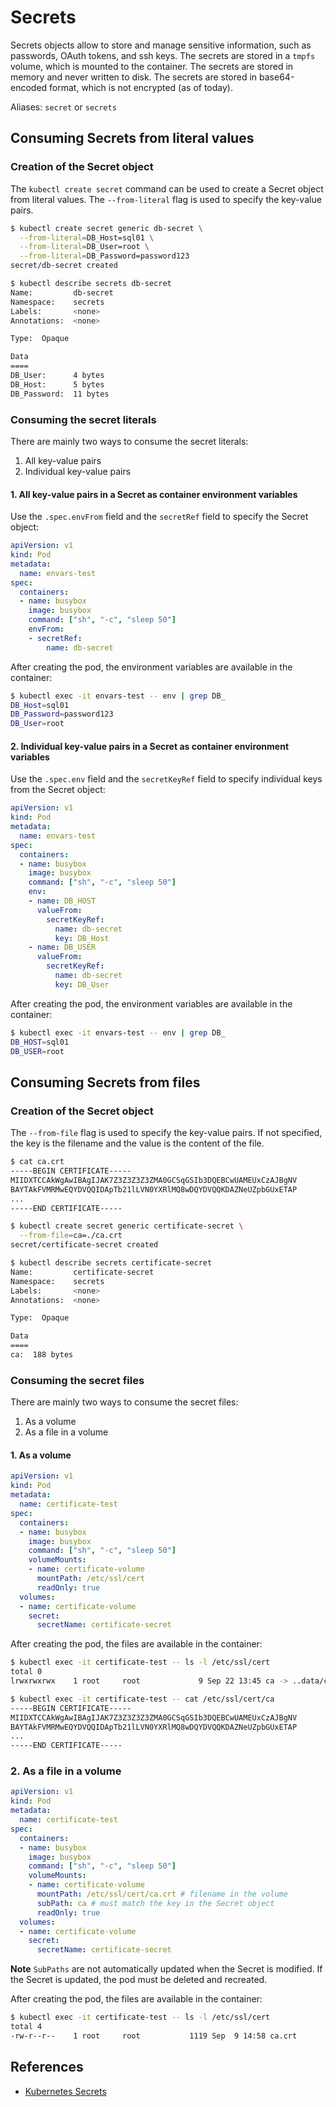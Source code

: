 #  Secrets

Secrets objects allow to store and manage sensitive information, such as passwords, OAuth tokens, and ssh keys. The secrets are stored in a `tmpfs` volume, which is mounted to the container. The secrets are stored in memory and never written to disk. The secrets are stored in base64-encoded format, which is not encrypted (as of today).

Aliases: `secret` or `secrets`



## Consuming Secrets from literal values

### Creation of the Secret object

The `kubectl create secret` command can be used to create a Secret object from literal values. The `--from-literal` flag is used to specify the key-value pairs.

```bash
$ kubectl create secret generic db-secret \
  --from-literal=DB_Host=sql01 \
  --from-literal=DB_User=root \
  --from-literal=DB_Password=password123
secret/db-secret created

$ kubectl describe secrets db-secret 
Name:         db-secret
Namespace:    secrets
Labels:       <none>
Annotations:  <none>

Type:  Opaque

Data
====
DB_User:      4 bytes
DB_Host:      5 bytes
DB_Password:  11 bytes
```

### Consuming the secret literals

There are mainly two ways to consume the secret literals:
1. All key-value pairs
2. Individual key-value pairs

#### 1. All key-value pairs in a Secret as container environment variables

Use the `.spec.envFrom` field and the `secretRef` field to specify the Secret object:

```yaml
apiVersion: v1
kind: Pod
metadata:
  name: envars-test
spec:
  containers:
  - name: busybox
    image: busybox
    command: ["sh", "-c", "sleep 50"]
    envFrom:
    - secretRef:
        name: db-secret
```

After creating the pod, the environment variables are available in the container:

```bash
$ kubectl exec -it envars-test -- env | grep DB_
DB_Host=sql01
DB_Password=password123
DB_User=root
```

#### 2. Individual key-value pairs in a Secret as container environment variables

Use the `.spec.env` field and the `secretKeyRef` field to specify individual keys from the Secret object:

```yaml
apiVersion: v1
kind: Pod
metadata:
  name: envars-test
spec:
  containers:
  - name: busybox
    image: busybox
    command: ["sh", "-c", "sleep 50"]
    env:
    - name: DB_HOST
      valueFrom:
        secretKeyRef:
          name: db-secret
          key: DB_Host
    - name: DB_USER
      valueFrom:
        secretKeyRef:
          name: db-secret
          key: DB_User
```

After creating the pod, the environment variables are available in the container:

```bash
$ kubectl exec -it envars-test -- env | grep DB_
DB_HOST=sql01
DB_USER=root
```

## Consuming Secrets from files

### Creation of the Secret object

The `--from-file` flag is used to specify the key-value pairs. If not specified, the key is the filename and the value is the content of the file. 

```bash
$ cat ca.crt
-----BEGIN CERTIFICATE-----
MIIDXTCCAkWgAwIBAgIJAK7Z3Z3Z3Z3ZMA0GCSqGSIb3DQEBCwUAMEUxCzAJBgNV
BAYTAkFVMRMwEQYDVQQIDApTb21lLVN0YXRlMQ8wDQYDVQQKDAZNeUZpbGUxETAP
...
-----END CERTIFICATE-----

$ kubectl create secret generic certificate-secret \
  --from-file=ca=./ca.crt 
secret/certificate-secret created

$ kubectl describe secrets certificate-secret 
Name:         certificate-secret
Namespace:    secrets
Labels:       <none>
Annotations:  <none>

Type:  Opaque

Data
====
ca:  188 bytes
```

### Consuming the secret files

There are mainly two ways to consume the secret files:
1. As a volume
2. As a file in a volume

#### 1. As a volume

```yaml
apiVersion: v1
kind: Pod
metadata:
  name: certificate-test
spec:
  containers:
  - name: busybox
    image: busybox
    command: ["sh", "-c", "sleep 50"]
    volumeMounts:
    - name: certificate-volume
      mountPath: /etc/ssl/cert
      readOnly: true
  volumes:
  - name: certificate-volume
    secret:
      secretName: certificate-secret
```

After creating the pod, the files are available in the container:

```bash
$ kubectl exec -it certificate-test -- ls -l /etc/ssl/cert
total 0
lrwxrwxrwx    1 root     root             9 Sep 22 13:45 ca -> ..data/ca

$ kubectl exec -it certificate-test -- cat /etc/ssl/cert/ca
-----BEGIN CERTIFICATE-----
MIIDXTCCAkWgAwIBAgIJAK7Z3Z3Z3Z3ZMA0GCSqGSIb3DQEBCwUAMEUxCzAJBgNV
BAYTAkFVMRMwEQYDVQQIDApTb21lLVN0YXRlMQ8wDQYDVQQKDAZNeUZpbGUxETAP
...
-----END CERTIFICATE-----
```

### 2. As a file in a volume

```yaml
apiVersion: v1
kind: Pod
metadata:
  name: certificate-test
spec:
  containers:
  - name: busybox
    image: busybox
    command: ["sh", "-c", "sleep 50"]
    volumeMounts:
    - name: certificate-volume
      mountPath: /etc/ssl/cert/ca.crt # filename in the volume
      subPath: ca # must match the key in the Secret object
      readOnly: true
  volumes:
  - name: certificate-volume
    secret:
      secretName: certificate-secret
```

**Note** `SubPaths` are not automatically updated when the Secret is modified. If the Secret is updated, the pod must be deleted and recreated.

After creating the pod, the files are available in the container:

```bash
$ kubectl exec -it certificate-test -- ls -l /etc/ssl/cert
total 4
-rw-r--r--    1 root     root           1119 Sep  9 14:58 ca.crt
```

## References

- [Kubernetes Secrets](https://kubernetes.io/docs/concepts/configuration/secret/)